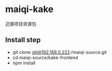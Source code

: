 # maiqi-kake
迈旗项目资源包

## Install step
* git clone git@192.168.0.222:<your-namespace>/maiqi-source.git
* cd maiqi-source/kake-frontend
* npm install